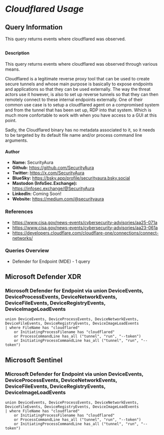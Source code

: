 # *Cloudflared Usage*

## Query Information

This query returns events where cloudflared was observed.

##

#### Description

This query returns events where cloudflared was observed through various means.

Cloudflared is a legitimate reverse proxy tool that can be used to create secure tunnels and whose main purpose is basically to expose endpoints and applications so that they can be used externally. The way the threat actors use it however, is also to set up reverse tunnels so that they can then remotely connect to these internal endpoints externally. One of their common use case is to setup a cloudflared agent on a compromised system and from the tunnel that has been set up, RDP into that system. Which is much more confortable to work with when you have access to a GUI at this point.

Sadly, the Cloudflared binary has no metadata associated to it, so it needs to be targeted by its default file name and/or process command line arguments.

#### Author <Optional>
- **Name:** SecurityAura
- **Github:** https://github.com/SecurityAura
- **Twitter:** https://x.com/SecurityAura
- **BlueSky:** https://bsky.app/profile/securityaura.bsky.social
- **Mastodon (InfoSec.Exchange):** https://infosec.exchange/@SecurityAura
- **LinkedIn:** Coming Soon!
- **Website:** https://medium.com/@securityaura

### References ###

- https://www.cisa.gov/news-events/cybersecurity-advisories/aa25-071a
- https://www.cisa.gov/news-events/cybersecurity-advisories/aa23-061a
- https://developers.cloudflare.com/cloudflare-one/connections/connect-networks/

### Queries Overview ###

- Defender for Endpoint (MDE) - 1 query

## Microsoft Defender XDR ##
### Microsoft Defender for Endpoint via union DeviceEvents, DeviceProcessEvents, DeviceNetworkEvents, DeviceFileEvents, DeviceRegistryEvents, DeviceImageLoadEvents ###
```KQL
union DeviceEvents, DeviceProcessEvents, DeviceNetworkEvents, DeviceFileEvents, DeviceRegistryEvents, DeviceImageLoadEvents
| where FileName has "cloudflared"
    or InitiatingProcessFilename has "cloudflared"
    or ProcessCommandLine has_all ("tunnel", "run", "--token")
    or InitiatingProcessCommandLine has_all ("tunnel", "run", "--token")
```
## Microsoft Sentinel ##
### Microsoft Defender for Endpoint via union DeviceEvents, DeviceProcessEvents, DeviceNetworkEvents, DeviceFileEvents, DeviceRegistryEvents, DeviceImageLoadEvents ###
```KQL
union DeviceEvents, DeviceProcessEvents, DeviceNetworkEvents, DeviceFileEvents, DeviceRegistryEvents, DeviceImageLoadEvents
| where FileName has "cloudflared"
    or InitiatingProcessFilename has "cloudflared"
    or ProcessCommandLine has_all ("tunnel", "run", "--token")
    or InitiatingProcessCommandLine has_all ("tunnel", "run", "--token")
```
